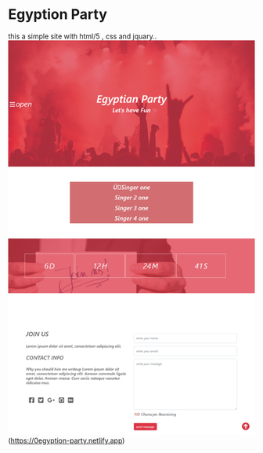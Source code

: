 # Egyption Party
this a simple site with html/5 , css and jquary..
![preview img](screencapture-file-C-Users-zizo-Desktop-Egyptian-Party-index-html-2022-10-22-12_24_39.png)
(https://0egyption-party.netlify.app)